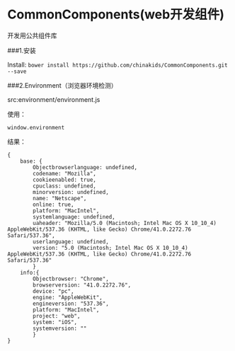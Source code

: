 # CommonComponents(web开发组件)

开发用公共组件库

###1.安装

Install: `bower install https://github.com/chinakids/CommonComponents.git --save`


###2.Environment（浏览器环境检测）

src:environment/environment.js


使用：

	window.environment

结果：

	{
		base: {
			Objectbrowserlanguage: undefined,
			codename: "Mozilla",
			cookieenabled: true,
			cpuclass: undefined,
			minorversion: undefined,
			name: "Netscape",
			online: true,
			platform: "MacIntel",
			systemlanguage: undefined,
			uaheader: "Mozilla/5.0 (Macintosh; Intel Mac OS X 10_10_4) AppleWebKit/537.36 (KHTML, like Gecko) Chrome/41.0.2272.76 Safari/537.36",
			userlanguage: undefined,
			version: "5.0 (Macintosh; Intel Mac OS X 10_10_4) AppleWebKit/537.36 (KHTML, like Gecko) Chrome/41.0.2272.76 Safari/537.36"
			}
		info:{ 
			Objectbrowser: "Chrome",
			browserversion: "41.0.2272.76",
			device: "pc",
			engine: "AppleWebKit",
			engineversion: "537.36",
			platform: "MacIntel",
			project: "web",
			system: "iOS",
			systemversion: ""
			}
	}